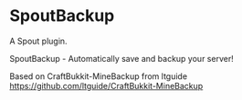 SpoutBackup
===========

A Spout plugin.

SpoutBackup - Automatically save and backup your server!

Based on CraftBukkit-MineBackup from ltguide https://github.com/ltguide/CraftBukkit-MineBackup